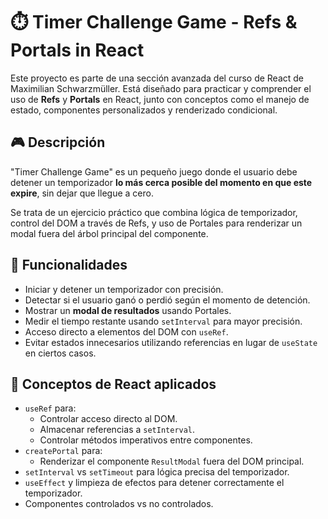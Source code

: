 # ⏱️ Timer Challenge Game - Refs & Portals in React

Este proyecto es parte de una sección avanzada del curso de React de Maximilian Schwarzmüller. Está diseñado para practicar y comprender el uso de **Refs** y **Portals** en React, junto con conceptos como el manejo de estado, componentes personalizados y renderizado condicional.

## 🎮 Descripción

"Timer Challenge Game" es un pequeño juego donde el usuario debe detener un temporizador **lo más cerca posible del momento en que este expire**, sin dejar que llegue a cero.

Se trata de un ejercicio práctico que combina lógica de temporizador, control del DOM a través de Refs, y uso de Portales para renderizar un modal fuera del árbol principal del componente.

## 🚀 Funcionalidades

- Iniciar y detener un temporizador con precisión.
- Detectar si el usuario ganó o perdió según el momento de detención.
- Mostrar un **modal de resultados** usando Portales.
- Medir el tiempo restante usando `setInterval` para mayor precisión.
- Acceso directo a elementos del DOM con `useRef`.
- Evitar estados innecesarios utilizando referencias en lugar de `useState` en ciertos casos.

## 🧠 Conceptos de React aplicados

- `useRef` para:
  - Controlar acceso directo al DOM.
  - Almacenar referencias a `setInterval`.
  - Controlar métodos imperativos entre componentes.
- `createPortal` para:
  - Renderizar el componente `ResultModal` fuera del DOM principal.
- `setInterval` vs `setTimeout` para lógica precisa del temporizador.
- `useEffect` y limpieza de efectos para detener correctamente el temporizador.
- Componentes controlados vs no controlados.
